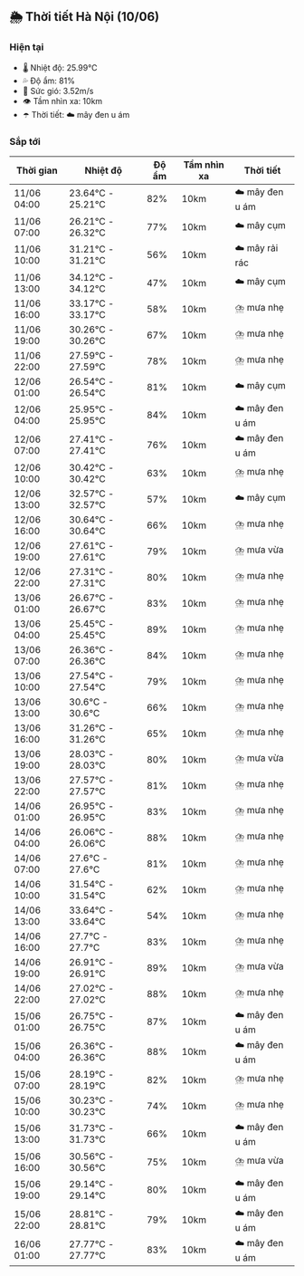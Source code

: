 ## 🌦️ Thời tiết Hà Nội (10/06)

### Hiện tại

- 🌡️ Nhiệt độ: 25.99℃
- 💦 Độ ẩm: 81%
- 💨 Sức gió: 3.52m/s
- 👁️ Tầm nhìn xa: 10km
- ☂️ Thời tiết: ☁️ mây đen u ám

### Sắp tới

| Thời gian | Nhiệt độ | Độ ẩm | Tầm nhìn xa | Thời tiết |
| --- | --- | --- | --- | --- |
| 11/06 04:00 | 23.64℃ - 25.21℃ | 82% | 10km | ☁️ mây đen u ám |
| 11/06 07:00 | 26.21℃ - 26.32℃ | 77% | 10km | ☁️ mây cụm |
| 11/06 10:00 | 31.21℃ - 31.21℃ | 56% | 10km | ☁️ mây rải rác |
| 11/06 13:00 | 34.12℃ - 34.12℃ | 47% | 10km | ☁️ mây cụm |
| 11/06 16:00 | 33.17℃ - 33.17℃ | 58% | 10km | ⛈️ mưa nhẹ |
| 11/06 19:00 | 30.26℃ - 30.26℃ | 67% | 10km | ⛈️ mưa nhẹ |
| 11/06 22:00 | 27.59℃ - 27.59℃ | 78% | 10km | ⛈️ mưa nhẹ |
| 12/06 01:00 | 26.54℃ - 26.54℃ | 81% | 10km | ☁️ mây cụm |
| 12/06 04:00 | 25.95℃ - 25.95℃ | 84% | 10km | ☁️ mây đen u ám |
| 12/06 07:00 | 27.41℃ - 27.41℃ | 76% | 10km | ☁️ mây đen u ám |
| 12/06 10:00 | 30.42℃ - 30.42℃ | 63% | 10km | ⛈️ mưa nhẹ |
| 12/06 13:00 | 32.57℃ - 32.57℃ | 57% | 10km | ☁️ mây cụm |
| 12/06 16:00 | 30.64℃ - 30.64℃ | 66% | 10km | ⛈️ mưa nhẹ |
| 12/06 19:00 | 27.61℃ - 27.61℃ | 79% | 10km | ⛈️ mưa vừa |
| 12/06 22:00 | 27.31℃ - 27.31℃ | 80% | 10km | ⛈️ mưa nhẹ |
| 13/06 01:00 | 26.67℃ - 26.67℃ | 83% | 10km | ⛈️ mưa nhẹ |
| 13/06 04:00 | 25.45℃ - 25.45℃ | 89% | 10km | ⛈️ mưa nhẹ |
| 13/06 07:00 | 26.36℃ - 26.36℃ | 84% | 10km | ⛈️ mưa nhẹ |
| 13/06 10:00 | 27.54℃ - 27.54℃ | 79% | 10km | ⛈️ mưa nhẹ |
| 13/06 13:00 | 30.6℃ - 30.6℃ | 66% | 10km | ⛈️ mưa nhẹ |
| 13/06 16:00 | 31.26℃ - 31.26℃ | 65% | 10km | ⛈️ mưa nhẹ |
| 13/06 19:00 | 28.03℃ - 28.03℃ | 80% | 10km | ⛈️ mưa vừa |
| 13/06 22:00 | 27.57℃ - 27.57℃ | 81% | 10km | ⛈️ mưa nhẹ |
| 14/06 01:00 | 26.95℃ - 26.95℃ | 83% | 10km | ⛈️ mưa nhẹ |
| 14/06 04:00 | 26.06℃ - 26.06℃ | 88% | 10km | ⛈️ mưa nhẹ |
| 14/06 07:00 | 27.6℃ - 27.6℃ | 81% | 10km | ⛈️ mưa nhẹ |
| 14/06 10:00 | 31.54℃ - 31.54℃ | 62% | 10km | ⛈️ mưa nhẹ |
| 14/06 13:00 | 33.64℃ - 33.64℃ | 54% | 10km | ⛈️ mưa nhẹ |
| 14/06 16:00 | 27.7℃ - 27.7℃ | 83% | 10km | ⛈️ mưa nhẹ |
| 14/06 19:00 | 26.91℃ - 26.91℃ | 89% | 10km | ⛈️ mưa vừa |
| 14/06 22:00 | 27.02℃ - 27.02℃ | 88% | 10km | ⛈️ mưa nhẹ |
| 15/06 01:00 | 26.75℃ - 26.75℃ | 87% | 10km | ☁️ mây đen u ám |
| 15/06 04:00 | 26.36℃ - 26.36℃ | 88% | 10km | ☁️ mây đen u ám |
| 15/06 07:00 | 28.19℃ - 28.19℃ | 82% | 10km | ⛈️ mưa nhẹ |
| 15/06 10:00 | 30.23℃ - 30.23℃ | 74% | 10km | ⛈️ mưa nhẹ |
| 15/06 13:00 | 31.73℃ - 31.73℃ | 66% | 10km | ☁️ mây đen u ám |
| 15/06 16:00 | 30.56℃ - 30.56℃ | 75% | 10km | ⛈️ mưa vừa |
| 15/06 19:00 | 29.14℃ - 29.14℃ | 80% | 10km | ☁️ mây đen u ám |
| 15/06 22:00 | 28.81℃ - 28.81℃ | 79% | 10km | ☁️ mây đen u ám |
| 16/06 01:00 | 27.77℃ - 27.77℃ | 83% | 10km | ☁️ mây đen u ám |
